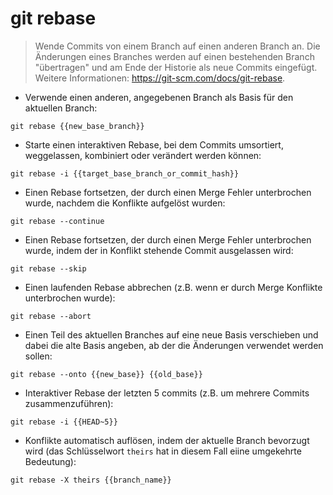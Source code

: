 # git rebase

> Wende Commits von einem Branch auf einen anderen Branch an.
> Die Änderungen eines Branches werden auf einen bestehenden Branch "übertragen" und am Ende der Historie als neue Commits eingefügt.
> Weitere Informationen: <https://git-scm.com/docs/git-rebase>.

- Verwende einen anderen, angegebenen Branch als Basis für den aktuellen Branch:

`git rebase {{new_base_branch}}`

- Starte einen interaktiven Rebase, bei dem Commits umsortiert, weggelassen, kombiniert oder verändert werden können:

`git rebase -i {{target_base_branch_or_commit_hash}}`

- Einen Rebase fortsetzen, der durch einen Merge Fehler unterbrochen wurde, nachdem die Konflikte aufgelöst wurden:

`git rebase --continue`

- Einen Rebase fortsetzen, der durch einen Merge Fehler unterbrochen wurde, indem der in Konflikt stehende Commit ausgelassen wird:

`git rebase --skip`

- Einen laufenden Rebase abbrechen (z.B. wenn er durch Merge Konflikte unterbrochen wurde):

`git rebase --abort`

- Einen Teil des aktuellen Branches auf eine neue Basis verschieben und dabei die alte Basis angeben, ab der die Änderungen verwendet werden sollen:

`git rebase --onto {{new_base}} {{old_base}}`

- Interaktiver Rebase der letzten 5 commits (z.B. um mehrere Commits zusammenzuführen):

`git rebase -i {{HEAD~5}}`

- Konflikte automatisch auflösen, indem der aktuelle Branch bevorzugt wird (das Schlüsselwort `theirs` hat in diesem Fall eiine umgekehrte Bedeutung):

`git rebase -X theirs {{branch_name}}`
